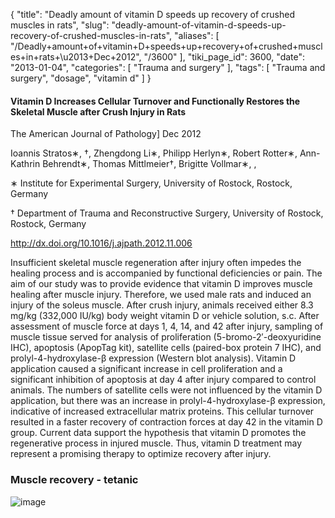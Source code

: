 {
    "title": "Deadly amount of vitamin D speeds up recovery of crushed muscles in rats",
    "slug": "deadly-amount-of-vitamin-d-speeds-up-recovery-of-crushed-muscles-in-rats",
    "aliases": [
        "/Deadly+amount+of+vitamin+D+speeds+up+recovery+of+crushed+muscles+in+rats+\u2013+Dec+2012",
        "/3600"
    ],
    "tiki_page_id": 3600,
    "date": "2013-01-04",
    "categories": [
        "Trauma and surgery"
    ],
    "tags": [
        "Trauma and surgery",
        "dosage",
        "vitamin d"
    ]
}


#### Vitamin D Increases Cellular Turnover and Functionally Restores the Skeletal Muscle after Crush Injury in Rats

The American Journal of Pathology] Dec 2012

Ioannis Stratos∗, †, Zhengdong Li∗, Philipp Herlyn∗, Robert Rotter∗, Ann-Kathrin Behrendt∗, Thomas Mittlmeier†, Brigitte Vollmar∗, , 

∗ Institute for Experimental Surgery, University of Rostock, Rostock, Germany

† Department of Trauma and Reconstructive Surgery, University of Rostock, Rostock, Germany

http://dx.doi.org/10.1016/j.ajpath.2012.11.006

Insufficient skeletal muscle regeneration after injury often impedes the healing process and is accompanied by functional deficiencies or pain. The aim of our study was to provide evidence that vitamin D improves muscle healing after muscle injury. Therefore, we used male rats and induced an injury of the soleus muscle. After crush injury, animals received either 8.3 mg/kg (332,000 IU/kg) body weight vitamin D or vehicle solution, s.c. After assessment of muscle force at days 1, 4, 14, and 42 after injury, sampling of muscle tissue served for analysis of proliferation (5-bromo-2′-deoxyuridine IHC), apoptosis (ApopTag kit), satellite cells (paired-box protein 7 IHC), and prolyl-4-hydroxylase-β expression (Western blot analysis). Vitamin D application caused a significant increase in cell proliferation and a significant inhibition of apoptosis at day 4 after injury compared to control animals. The numbers of satellite cells were not influenced by the vitamin D application, but there was an increase in prolyl-4-hydroxylase-β expression, indicative of increased extracellular matrix proteins. This cellular turnover resulted in a faster recovery of contraction forces at day 42 in the vitamin D group. Current data support the hypothesis that vitamin D promotes the regenerative process in injured muscle. Thus, vitamin D treatment may represent a promising therapy to optimize recovery after injury.

### Muscle recovery - tetanic

<img src="https://d378j1rmrlek7x.cloudfront.net/attachments/jpeg/muscle-recovery---tetanic.jpg" alt="image">